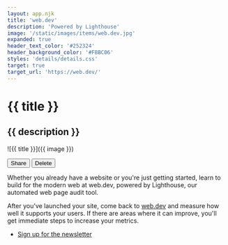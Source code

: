 ```yaml
---
layout: app.njk
title: 'web.dev'
description: 'Powered by Lighthouse'
image: '/static/images/items/web.dev.jpg'
expanded: true
header_text_color: '#252324'
header_background_color: '#FBBC06'
styles: 'details/details.css'
target: true
target_url: 'https://web.dev/'
---
```


<div id="header-block">
  <div id="header-block__titles">
    <h1>{{ title }}</h1>
    <h2>{{ description }}</h2>
  </div>

  ![{{ title }}]({{ image }})
</div>

<div id="details">
  <div id="controls">
    <button id="share">Share</button>
    <button id="delete">Delete</button>
  </div>

  <div id="description">
    <p>Whether you already have a website or you're just getting started, learn to build for the modern web at web.dev, powered by Lighthouse, our automated web page audit tool.</p>
    <p>After you've launched your site, come back to <a href="{{ target_url }}">web.dev</a> and measure how well it supports your users. If there are areas where it can improve, you'll get immediate steps to increase your metrics.</p>
  </div>

  <ul>
    <li><a class="link" href="https://web.dev/">Sign up for the newsletter</a></li>
  </ul>
</div>
